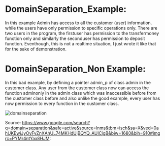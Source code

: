 # DomainSeparation_Example:
In this example Admin has access to all the customer (user) information. while the users have only permission to specific operations only.
There are two users in the program, the firstuser has permission to the transfermoney function only and similarly the seconduser has permission to deposit function. Eventhough, this is not a realtime situation, I just wrote it like that for the sake of demonstration.

# DomainSeparation_Non Example:
In this bad example, by defining a pointer admin_p of class admin in the customer class. Any user from the customer class now can access the function adminonly in the admin class which was inaccessible before from the customer class before and also unlike the good example, every user has now permission to every function in the customer class.




![domainseparation](https://user-images.githubusercontent.com/31521112/32199262-653ad278-bd91-11e7-9782-839b34a38fe4.gif)

Source:
https://www.google.com/search?q=domain+separation&safe=active&source=lnms&tbm=isch&sa=X&ved=0ahUKEwiJyOvFvZnXAhUL74MKHdUjBQYQ_AUICigB&biw=1680&bih=910#imgrc=PYMr4ntYax8HJM:
